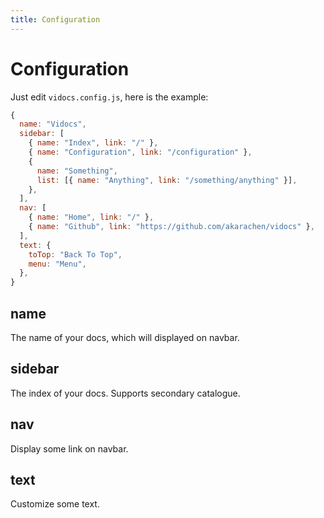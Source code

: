 ```yaml
---
title: Configuration
---
```


# Configuration

Just edit `vidocs.config.js`, here is the example:

```js
{
  name: "Vidocs",
  sidebar: [
    { name: "Index", link: "/" },
    { name: "Configuration", link: "/configuration" },
    {
      name: "Something",
      list: [{ name: "Anything", link: "/something/anything" }],
    },
  ],
  nav: [
    { name: "Home", link: "/" },
    { name: "Github", link: "https://github.com/akarachen/vidocs" },
  ],
  text: {
    toTop: "Back To Top",
    menu: "Menu",
  },
}
```

## name

The name of your docs, which will displayed on navbar.

## sidebar

The index of your docs. Supports secondary catalogue.

## nav

Display some link on navbar.

## text

Customize some text.
